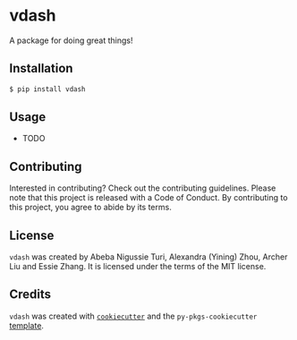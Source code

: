 # vdash

A package for doing great things!

## Installation

```bash
$ pip install vdash
```

## Usage

- TODO

## Contributing

Interested in contributing? Check out the contributing guidelines. Please note that this project is released with a Code of Conduct. By contributing to this project, you agree to abide by its terms.

## License

`vdash` was created by Abeba Nigussie Turi, Alexandra (Yining) Zhou, Archer Liu and Essie Zhang. It is licensed under the terms of the MIT license.

## Credits

`vdash` was created with [`cookiecutter`](https://cookiecutter.readthedocs.io/en/latest/) and the `py-pkgs-cookiecutter` [template](https://github.com/py-pkgs/py-pkgs-cookiecutter).
